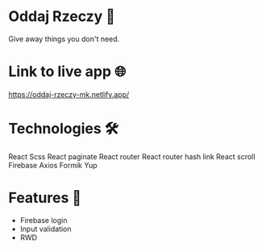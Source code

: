 # Oddaj Rzeczy :raised_hands:

Give away things you don't need.

# Link to live app :globe_with_meridians:
https://oddaj-rzeczy-mk.netlify.app/

# Technologies 	:hammer_and_wrench:
React
Scss
React paginate
React router
React router hash link
React scroll
Firebase
Axios
Formik
Yup
# Features :mega:
- Firebase login
- Input validation
- RWD
